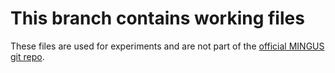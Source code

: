 # This branch contains working files

These files are used for experiments and are not part of the [official MINGUS git repo](https://github.com/vincenzomadaghiele/MINGUS).